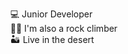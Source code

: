 

<ul style="list-style:none">
  <li>💻 Junior Developer </li>
  <li>🧗‍♂️ I'm also a rock climber</li>
  <li>🏜️ Live in the desert</li>
  </ul>



